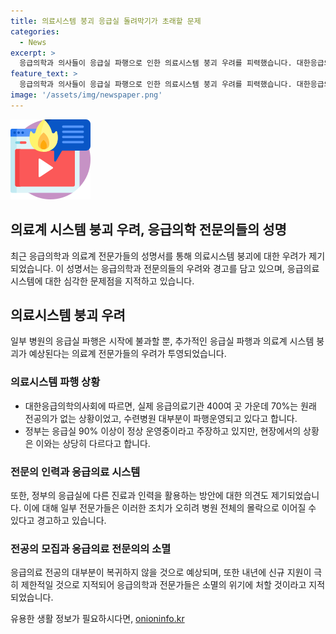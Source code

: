 ```yaml
---
title: 의료시스템 붕괴 응급실 돌려막기가 초래할 문제
categories:
  - News
excerpt: >
  응급의학과 의사들이 응급실 파행으로 인한 의료시스템 붕괴 우려를 피력했습니다. 대한응급의학의사회는 일부 병원의 응급실 파행이 추가적인 붕괴를 초래할 것이라 주장하며, 실제로 응급의료기관의 상황을 비판했습니다. 정부의 응급실 운영에 대한 주장과 응급의료 전공의 모집에 대한 우려도 표명했습니다. 전문의 부족으로 응급의학이 위기에 처할 수 있다는 경고를 냈습니다.
feature_text: >
  응급의학과 의사들이 응급실 파행으로 인한 의료시스템 붕괴 우려를 피력했습니다. 대한응급의학의사회는 일부 병원의 응급실 파행이 추가적인 붕괴를 초래할 것이라 주장하며, 실제로 응급의료기관의 상황을 비판했습니다. 정부의 응급실 운영에 대한 주장과 응급의료 전공의 모집에 대한 우려도 표명했습니다. 전문의 부족으로 응급의학이 위기에 처할 수 있다는 경고를 냈습니다.
image: '/assets/img/newspaper.png'
---
```


<p><img src="/assets/img/news.png" alt="rentncar 속보" /></p>

<h2>의료계 시스템 붕괴 우려, 응급의학 전문의들의 성명</h2>

<p data-ke-size="size16">최근 응급의학과 의료계 전문가들의 성명서를 통해 의료시스템 붕괴에 대한 우려가 제기되었습니다. 이 성명서는 응급의학과 전문의들의 우려와 경고를 담고 있으며, 응급의료 시스템에 대한 심각한 문제점을 지적하고 있습니다.</p>

<h2 data-ke-size="size26">의료시스템 붕괴 우려</h2>

<p data-ke-size="size16">일부 병원의 응급실 파행은 시작에 불과할 뿐, 추가적인 응급실 파행과 의료계 시스템 붕괴가 예상된다는 의료계 전문가들의 우려가 투영되었습니다.</p>

<h3>의료시스템 파행 상황</h3>

<ul>
    <li>대한응급의학의사회에 따르면, 실제 응급의료기관 400여 곳 가운데 70%는 원래 전공의가 없는 상황이었고, 수련병원 대부분이 파행운영되고 있다고 합니다.</li>
    <li>정부는 응급실 90% 이상이 정상 운영중이라고 주장하고 있지만, 현장에서의 상황은 이와는 상당히 다르다고 합니다.</li>
</ul>

<h3>전문의 인력과 응급의료 시스템</h3>

<p data-ke-size="size16">또한, 정부의 응급실에 다른 진료과 인력을 활용하는 방안에 대한 의견도 제기되었습니다. 이에 대해 일부 전문가들은 이러한 조치가 오히려 병원 전체의 몰락으로 이어질 수 있다고 경고하고 있습니다.</p>

<h3>전공의 모집과 응급의료 전문의의 소멸</h3>

<p data-ke-size="size16">응급의료 전공의 대부분이 복귀하지 않을 것으로 예상되며, 또한 내년에 신규 지원이 극히 제한적일 것으로 지적되어 응급의학과 전문가들은 소멸의 위기에 처할 것이라고 지적되었습니다.</p>
유용한 생활 정보가 필요하시다면, <a href="https://onioninfo.kr" rel="dofollow">onioninfo.kr</a>


